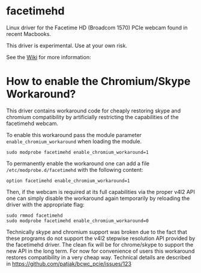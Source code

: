 facetimehd
==========

Linux driver for the Facetime HD (Broadcom 1570) PCIe webcam
found in recent Macbooks.

This driver is experimental. Use at your own risk.

See the [Wiki][wiki] for more information:

[wiki]: https://github.com/patjak/bcwc_pcie/wiki

# How to enable the Chromium/Skype Workaround?
This driver contains workaround code for cheaply restoring skype and chromium
compatibility by artificially restricting the capabilities of the facetimehd webcam.

To enable this workaround pass the module parameter `enable_chromium_workaround`
when loading the module.

    sudo modprobe facetimehd enable_chromium_workaround=1

To permanently enable the workaround one can add a file
`/etc/modprobe.d/facetimehd` with the following content:

    option facetimehd enable_chromium_workaround=1

Then, if the webcam is required at its full capabilities via the proper
v4l2 API one can simply disable the workaround again temporarily by reloading
the driver with the appropriate flag:

    sudo rmmod facetimehd
    sudo modprobe facetimehd enable_chromium_workaround=0

Technically skype and chromium support was broken due to the fact that these
programs do not support the v4l2 stepwise resolution API provided by the
facetimehd driver. The clean fix will be for chrome/skype to support the new
API in the long term. For now for convenience of users this workaround
restores compatibility in a very cheap way. Technical details are described
in https://github.com/patjak/bcwc_pcie/issues/123
